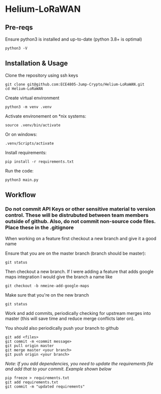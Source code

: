 # Helium-LoRaWAN

## Pre-reqs

Ensure python3 is installed and up-to-date (python 3.8+ is optimal)

```
python3 -V
```


## Installation & Usage

Clone the repository using ssh keys
```
git clone git@github.com:ECE4805-Jump-Crypto/Helium-LoRaWAN.git
cd Helium-LoRaWAN
```

Create virtual environment
```
python3 -m venv .venv
```

Activate environement on *nix systems:
```
source .venv/bin/activate
```

Or on windows:
```
.venv/Scripts/activate
```

Install requirements:
```
pip install -r requirements.txt
```

Run the code:
```
python3 main.py
```

## Workflow

### Do not commit API Keys or other sensitive material to version control. These will be distrubuted between team members outside of github. Also, do not commit non-source code files. Place these in the .gitignore

When working on a feature first checkout a new branch and give it a good name

Ensure that you are on the master branch (branch should be master):

```
git status
```

Then checkout a new branch. 
If I were adding a feature that adds google maps integration I would give the branch a name like
```
git checkout -b nmeine-add-google-maps
```

Make sure that you're on the new branch
```
git status
```

Work and add commits, periodically checking for upstream merges into master (this will save time and reduce merge conflicts later on). 

You should also periodically push your branch to github
```
git add <files>
git commit -m <commit message>
git pull origin master
git merge master <your branch>
git push origin <your branch>
```
*Note: If you add dependencies, you need to update the requirements file and add that to your commit. Example shown below*

```
pip freeze > requirements.txt
git add requirements.txt
git commit -m "updated requirements"
```








